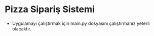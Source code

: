 # Pizza Sipariş Sistemi
- Uygulamayı çalıştırmak için main.py dosyasını çalıştırmanız yeterli olacaktır.
